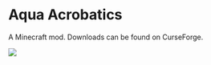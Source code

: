 # Aqua Acrobatics

A Minecraft mod. Downloads can be found on CurseForge.

![](https://i.imgur.com/aXWOS7B.png)